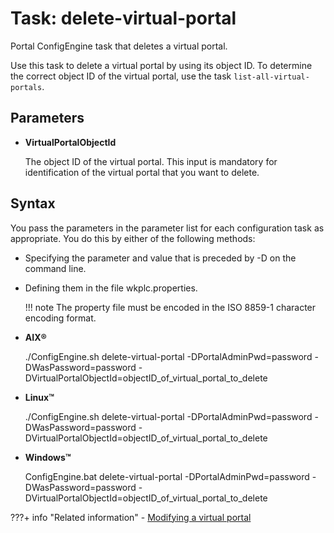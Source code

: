 # Task: delete-virtual-portal

Portal ConfigEngine task that deletes a virtual portal.

Use this task to delete a virtual portal by using its object ID. To determine the correct object ID of the virtual portal, use the task `list-all-virtual-portals`.

## Parameters

-   **VirtualPortalObjectId**

    The object ID of the virtual portal. This input is mandatory for identification of the virtual portal that you want to delete.


## Syntax

You pass the parameters in the parameter list for each configuration task as appropriate. You do this by either of the following methods:

-   Specifying the parameter and value that is preceded by -D on the command line.
-   Defining them in the file wkplc.properties.

    !!! note 
        The property file must be encoded in the ISO 8859-1 character encoding format.


-   **AIX®**

    ./ConfigEngine.sh delete-virtual-portal -DPortalAdminPwd=password -DWasPassword=password -DVirtualPortalObjectId=objectID\_of\_virtual\_portal\_to\_delete

-   **Linux™**

    ./ConfigEngine.sh delete-virtual-portal -DPortalAdminPwd=password -DWasPassword=password -DVirtualPortalObjectId=objectID\_of\_virtual\_portal\_to\_delete

-   **Windows™**

    ConfigEngine.bat delete-virtual-portal -DPortalAdminPwd=password -DWasPassword=password -DVirtualPortalObjectId=objectID\_of\_virtual\_portal\_to\_delete


???+ info "Related information"
    - [Modifying a virtual portal](../../../adm_vp_task/vp_adm_task/advp_tsk_modify.md)

